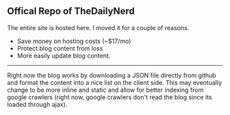 ## Offical Repo of TheDailyNerd 

The entire site is hosted here. I moved it for a couple of reasons. 

* Save money on hosting costs (~$17/mo)
* Protect blog content from loss
* More easily update blog content.

---

Right now the blog works by downloading a JSON file directly from github and format the content into a nice list on the client side. This may eventually change to be more inline and static and allow for better indexing from google crawlers (right now, google crawlers don't read the blog since its loaded through ajax).
